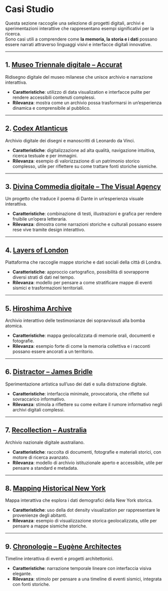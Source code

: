 # Casi Studio

Questa sezione raccoglie una selezione di progetti digitali, archivi e sperimentazioni interattive che rappresentano esempi significativi per la ricerca.  
Sono casi utili a comprendere come **la memoria, la storia e i dati** possano essere narrati attraverso linguaggi visivi e interfacce digitali innovative.  

---

## 1. [Museo Triennale digitale – Accurat](https://beta.accurat.it/work/triennale-museum-digital-redesign)  
Ridisegno digitale del museo milanese che unisce archivio e narrazione interattiva.  
- **Caratteristiche**: utilizzo di data visualization e interfacce pulite per rendere accessibili contenuti complessi.  
- **Rilevanza**: mostra come un archivio possa trasformarsi in un’esperienza dinamica e comprensibile al pubblico.  

---

## 2. [Codex Atlanticus](https://codex-atlanticus.ambrosiana.it)  
Archivio digitale dei disegni e manoscritti di Leonardo da Vinci.  
- **Caratteristiche**: digitalizzazione ad alta qualità, navigazione intuitiva, ricerca testuale e per immagini.  
- **Rilevanza**: esempio di valorizzazione di un patrimonio storico complesso, utile per riflettere su come trattare fonti storiche sismiche.  

---

## 3. [Divina Commedia digitale – The Visual Agency](https://thevisualagency.com/works/a-digital-collection-to-experience-dantes-divine-comedy)  
Un progetto che traduce il poema di Dante in un’esperienza visuale interattiva.  
- **Caratteristiche**: combinazione di testi, illustrazioni e grafica per rendere fruibile un’opera letteraria.  
- **Rilevanza**: dimostra come narrazioni storiche e culturali possano essere rese vive tramite design interattivo.  

---

## 4. [Layers of London](https://www.layersoflondon.org/)  
Piattaforma che raccoglie mappe storiche e dati sociali della città di Londra.  
- **Caratteristiche**: approccio cartografico, possibilità di sovrapporre diversi strati di dati nel tempo.  
- **Rilevanza**: modello per pensare a come stratificare mappe di eventi sismici e trasformazioni territoriali.  

---

## 5. [Hiroshima Archive](https://hiroshima.mapping.jp/index_en.html)  
Archivio interattivo delle testimonianze dei sopravvissuti alla bomba atomica.  
- **Caratteristiche**: mappa geolocalizzata di memorie orali, documenti e fotografie.  
- **Rilevanza**: esempio forte di come la memoria collettiva e i racconti possano essere ancorati a un territorio.  

---

## 6. [Distractor – James Bridle](https://distractor.jamesbridle.com/)  
Sperimentazione artistica sull’uso dei dati e sulla distrazione digitale.  
- **Caratteristiche**: interfaccia minimale, provocatoria, che riflette sul sovraccarico informativo.  
- **Rilevanza**: stimola a riflettere su come evitare il rumore informativo negli archivi digitali complessi.  

---

## 7. [Recollection – Australia](https://recollection.com.au/)  
Archivio nazionale digitale australiano.  
- **Caratteristiche**: raccolta di documenti, fotografie e materiali storici, con motore di ricerca avanzato.  
- **Rilevanza**: modello di archivio istituzionale aperto e accessibile, utile per pensare a standard e metadata.  

---

## 8. [Mapping Historical New York](https://mappinghny.com/?lng=-73.9760&lat=40.7220&zoom=12.50&maps=[{%22center%22:{%22lat%22:40.722,%22lng%22:-73.976},%22demographicOpacity%22:1,%22demographicsFilters%22:{},%22filters%22:{},%22layers%22:[{%22id%22:%22dwellings-dot-density-birthplace%22,%22dotDensityValues%22:[{%22label%22:%22England+and+Scotland%22,%22dotDensityColor%22:%22%23FBD44A%22,%22fieldName%22:%22bpl_4_41000%22},{%22label%22:%22Ireland%22,%22dotDensityColor%22:%22%23EC8457%22,%22fieldName%22:%22bpl_4_41400%22},{%22label%22:%22Russia%22,%22dotDensityColor%22:%22%23F17CBA%22,%22fieldName%22:%22bpl_3_46999%22},{%22label%22:%22Germany%22,%22dotDensityColor%22:%22%235AC2CD%22,%22fieldName%22:%22bpl_4_45300%22},{%22label%22:%22Caribbean+%26+West+Indies%22,%22dotDensityColor%22:%22%2367D78D%22,%22fieldName%22:%22bpl_2_14%22},{%22label%22:%22Italy%22,%22dotDensityColor%22:%22%23DE92F1%22,%22fieldName%22:%22bpl_4_43400%22}]}],%22rasterOpacity%22:0.15,%22year%22:%221880%22,%22zoom%22:12.5}]&rasterOpacity0=0.15)  
Mappa interattiva che esplora i dati demografici della New York storica.  
- **Caratteristiche**: uso della dot density visualization per rappresentare le provenienze degli abitanti.  
- **Rilevanza**: esempio di visualizzazione storica geolocalizzata, utile per pensare a mappe sismiche storiche.  

---

## 9. [Chronologie – Eugène Architectes](https://eugenearchitectes.com/chronologie)  
Timeline interattiva di eventi e progetti architettonici.  
- **Caratteristiche**: narrazione temporale lineare con interfaccia visiva elegante.  
- **Rilevanza**: stimolo per pensare a una timeline di eventi sismici, integrata con fonti storiche.  



